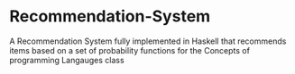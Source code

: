 # Recommendation-System

A Recommendation System fully implemented in Haskell that recommends items based on a set of probability functions for the Concepts of programming Langauges class 

